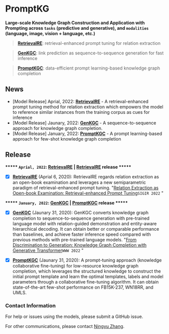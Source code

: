 # PromptKG

**Large-scale Knowledge Graph Construction and Application with Prompting across ```tasks``` (predictive and generative), and ```modalities``` (language, image, vision + language, etc.)**

<!--## Large-scale Knowledge Graph Construction with Prompting Across Tasks and Modalities-->

> [**RetrievalRE**](https://github.com/zjunlp/PromptKG/tree/main/research/RetrievalRE): retrieval-enhanced prompt tuning for relation extraction

> [**GenKGC**](https://github.com/zjunlp/PromptKG/tree/main/research/GenKGC):  link prediction as sequence-to-sequence generation for fast inference

> [**PromptKGC**](https://github.com/zjunlp/PromptKG/tree/main/research/PromptKGC): data-efficient prompt learning-based knowledge graph completion


## News
- [Model Release] Aprial, 2022: [**RetrievalRE**](https://github.com/zjunlp/PromptKG/tree/main/research/RetrievalRE) - A retrieval-enhanced prompt tuning method for relation extraction which empowers the model to reference similar instances from the training corpus as cues for inference
- [Model Release] Jaunary, 2022: [**GenKGC**](https://github.com/zjunlp/PromptKG/tree/main/research/GenKGC) - A sequence-to-sequence approach for knowledge graph completion.
- [Model Release] January, 2022: [**PromptKGC**](https://github.com/zjunlp/PromptKG/tree/main/research/PromptKGC) - A prompt learning-based approach for few-shot knowledge graph completion


## Release

**\*\*\*\*\* ```Aprial, 2022```: [RetrievalRE](https://github.com/zjunlp/PromptKG/tree/main/research/RetrievalRE) | [RetrievalRE](https://github.com/zjunlp/PromptKG/tree/main/research/RetrievalRE) release \*\*\*\*\***

- [x] [**RetrievalRE**](https://github.com/zjunlp/PromptKG/tree/main/research/RetrievalRE) (Aprial 6, 2020): RetrievalRE regards relation extraction as an open-book examination and leverages a new semiparametric paradigm of retrieval-enhanced prompt tuning. "[Relation Extraction as Open-book Examination: Retrieval-enhanced Prompt Tuning]()```SIGIR 2022``` "

**\*\*\*\*\* ```January, 2022```: [GenKGC](https://github.com/zjunlp/PromptKG/tree/main/research/GenKGC) | [PromptKGC](https://github.com/zjunlp/PromptKG/tree/main/research/KnowCo-Tuning) release \*\*\*\*\***

- [x] [**GenKGC**](https://github.com/zjunlp/PromptKG/tree/main/research/GenKGC) (Jaunary 31, 2020): GenKGC converts knowledge graph completion to sequence-to-sequence generation with pre-trained language model with relation-guided demonstration and entity-aware hierarchical decoding. It can obtain better or comparable performance than baselines, and achieve faster inference speed compared with previous methods with pre-trained language models. "[From Discrimination to Generation: Knowledge Graph Completion with Generative Transformer](https://arxiv.org/pdf/2202.02113.pdf)```WWW 2022``` "
- [x] [**PromptKGC**](https://github.com/zjunlp/PromptKG/tree/main/research/PromptKGC) (Jaunary 31, 2020): A prompt-tuning approach (knowledge collaborative fine-tuning) for low-resource knowledge graph completion, which leverages the structured knowledge to construct the initial prompt template and learn the optimal templates, labels and model parameters through a collaborative fine-tuning algorithm.  It can obtain state-of-the-art few-shot performance on FB15K-237, WN18RR, and UMLS.




### Contact Information

For help or issues using the models, please submit a GitHub issue.

For other communications, please contact [Ningyu Zhang](https://person.zju.edu.cn/en/ningyu/).
